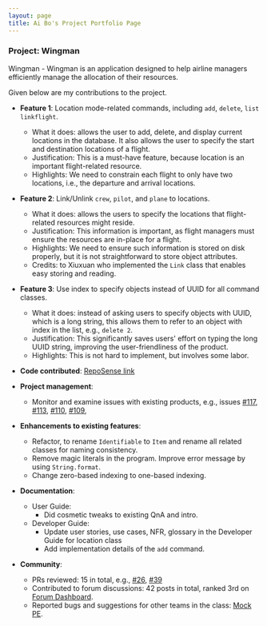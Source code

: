 ```yaml
---
layout: page
title: Ai Bo's Project Portfolio Page
---
```


### Project: Wingman

Wingman - Wingman is an application designed to help airline managers efficiently manage the allocation of their
resources.

Given below are my contributions to the project.

* **Feature 1**: Location mode-related commands, including `add`, `delete`, `list` `linkflight`.
  * What it does: allows the user to add, delete, and display current locations in the database. It also allows the 
  user to specify the start and destination locations of a flight. 
  * Justification: This is a must-have feature, because location is an important flight-related resource.
  * Highlights: We need to constrain each flight to only have two locations, i.e., the departure and arrival locations. 

* **Feature 2**: Link/Unlink `crew`, `pilot`, and `plane` to locations.
  * What it does: allows the users to specify the locations that flight-related resources might reside. 
  * Justification: This information is important, as flight managers must ensure the resources are in-place for a flight.
  * Highlights: We need to ensure such information is stored on disk properly, but it is not straightforward to 
  store object attributes. 
  * Credits: to Xiuxuan who implemented the `Link` class that enables easy storing and reading.

* **Feature 3**: Use index to specify objects instead of UUID for all command classes.
  * What it does: instead of asking users to specify objects with UUID, which is a long string, this allows them to 
  refer to an object with index in the list, e.g., `delete 2`. 
  * Justification: This significantly saves users' effort on typing the long UUID string, improving the 
  user-friendliness of the product.
  * Highlights: This is not hard to implement, but involves some labor.

* **Code contributed**: [RepoSense link](https://nus-cs2103-ay2223s2.github.io/tp-dashboard/?search=boai01&breakdown=true&sort=groupTitle&sortWithin=title&since=2023-02-17&timeframe=commit&mergegroup=&groupSelect=groupByRepos&checkedFileTypes=docs~functional-code~test-code~other&tabOpen=true&tabType=authorship&tabAuthor=BoAi01&tabRepo=AY2223S2-CS2103T-W11-1%2Ftp%5Bmaster%5D&authorshipIsMergeGroup=false&authorshipFileTypes=docs~functional-code~test-code&authorshipIsBinaryFileTypeChecked=false&authorshipIsIgnoredFilesChecked=false)

* **Project management**:
  * Monitor and examine issues with existing products, e.g., issues 
  [#117](https://github.com/AY2223S2-CS2103T-W11-1/tp/issues/117), 
  [#113](https://github.com/AY2223S2-CS2103T-W11-1/tp/issues/113),
  [#110](https://github.com/AY2223S2-CS2103T-W11-1/tp/issues/110), 
  [#109](https://github.com/AY2223S2-CS2103T-W11-1/tp/issues/109),

* **Enhancements to existing features**:
  * Refactor, to rename `Identifiable` to `Item` and rename all related classes for naming consistency.
  * Remove magic literals in the program. Improve error message by using `String.format`.
  * Change zero-based indexing to one-based indexing.

* **Documentation**:
  * User Guide: 
    * Did cosmetic tweaks to existing QnA and intro.
  * Developer Guide:
    * Update user stories, use cases, NFR, glossary in the Developer Guide for location class
    * Add implementation details of the `add` command.

* **Community**: 
  * PRs reviewed: 15 in total, e.g., [\#26](https://github.com/AY2223S2-CS2103T-W11-1/tp/pull/26), 
  [\#39](https://github.com/AY2223S2-CS2103T-W11-1/tp/pull/39)
  * Contributed to forum discussions: 42 posts in total, ranked 3rd on 
  [Forum Dashboard](https://nus-cs2103-ay2223s2.github.io/dashboards/contents/forum-activities.html).
  * Reported bugs and suggestions for other teams in the class: [Mock PE](https://github.com/BoAi01/ped/issues).





